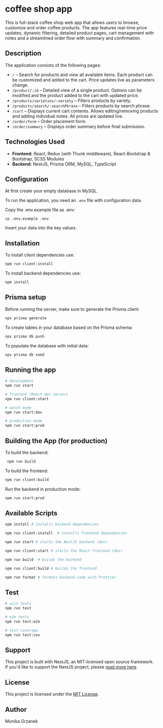 # coffee shop app

This is full-stack coffee shop web app that allows users to browse, customize and order coffee products. The app features real-time price updates, dynamic filtering, detailed product pages, cart management with notes and a streamlined order flow with summary and confirmation.

## Description

The application consists of the following pages:

- `/` – Search for products and view all available items. Each product can be customized and added to the cart. Price updates live as parameters change.
- `/product/:id` – Detailed view of a single product. Options can be modified and the product added to the cart with updated price.
- `/products/varieties/:variety` – Filters products by variety.
- `/products/search/:searchPhrase` – Filters products by search phrase.
- `/cart` – Displays current cart contents. Allows editing/removing products and adding individual notes. All prices are updated live.
- `/order/form` – Order placement form.
- `/order/summary` – Displays order summary before final submission.

## Technologies Used

- **Frontend:** React, Redux (with Thunk middleware), React-Bootstrap & Bootstrap, SCSS Modules
- **Backend:** NestJS, Prisma ORM, MySQL, TypeScript

## Configuration

At first create your empty database in MySQL.

To run the application, you need an `.env` file with configuration data.

Copy the .env.example file as .env:

`cp .env.example .env`

Insert your data into the key values.

## Installation

To install client dependencies use:

```bash
npm run client:install
```

To install backend dependencies use:

```bash
npm install
```

## Prisma setup

Before running the server, make sure to generate the Prisma client:

```bash
npx prisma generate
```

To create tables in your database based on the Prisma schema:

```bash
npx prisma db push 
```

To populate the database with initial data:

```bash
npx prisma db seed  
```


## Running the app

```bash
# development
npm run start

# frontend (React dev server)
npm run client:start

# watch mode
npm run start:dev

# production mode
npm run start:prod
```

## Building the App (for production)

To build the backend:

```bash
 npm run build
```

To build the frontend:

```bash
npm run client:build
```

Run the backend in production mode:

```bash
npm run start:prod
```

## Available Scripts

```bash
npm install # installs backend dependencies

npm run client:install  # installs frontend dependencies

npm run start # starts the NestJS backend (dev)

npm run client:start # starts the React frontend (dev)

npm run build  # builds the backend

npm run client:build # builds the frontend

npm run format # formats backend code with Prettier

```
## Test

```bash
# unit tests
npm run test

# e2e tests
npm run test:e2e

# test coverage
npm run test:cov
```

## Support

This project is built with NestJS, an MIT-licensed open source framework.  
If you'd like to support the NestJS project, please [read more here](https://docs.nestjs.com/support).


## License

This project is licensed under the [MIT License](LICENSE).

## Author

Monika Grzanek

